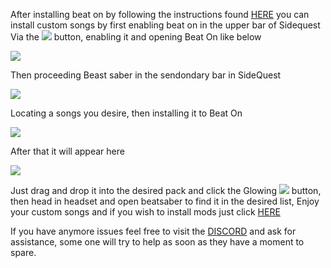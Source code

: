 After installing beat on by following the instructions found [HERE](https://github.com/the-expanse/SideQuest/wiki/Beat-On,-What-is-that%3F) you can install custom songs by first enabling beat on in the upper bar of Sidequest Via the ![](https://cdn.discordapp.com/attachments/608376262347587595/608391608572051457/Screenshot_1076.png) button, enabling it and opening Beat On like below 

![](https://cdn.discordapp.com/attachments/608376262347587595/609093393183932446/Screenshot_1123.png)

Then proceeding Beast saber in the sendondary bar in SideQuest

![](https://cdn.discordapp.com/attachments/608376262347587595/609089714208768073/Screenshot_1121.png)

Locating a songs you desire, then installing it to Beat On

![](https://cdn.discordapp.com/attachments/608376262347587595/609089352949170195/Screenshot_1120.png)

After that it will appear here

![](https://cdn.discordapp.com/attachments/608376262347587595/609094600786968596/Screenshot_1124.png)

Just drag and drop it into the desired pack and click the Glowing ![](https://cdn.discordapp.com/attachments/608376262347587595/609094963908575252/Screenshot_1125.png) button, then head in headset and open beatsaber to find it in the desired list, Enjoy your custom songs and if you wish to install mods just click [HERE](https://github.com/the-expanse/SideQuest/wiki/How-do-i-get-Beat-Saber-Mods%3F)

If you have anymore issues feel free to visit the [DISCORD](https://discord.me/sidequestvr) and ask for assistance, some one will try to help as soon as they have a moment to spare.